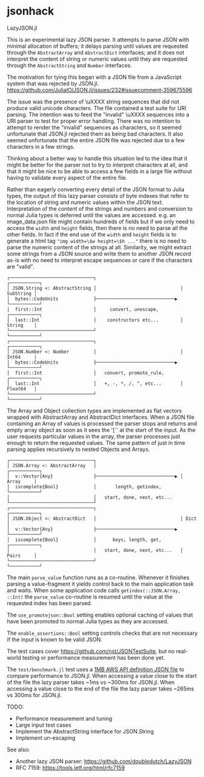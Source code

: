 # jsonhack

LazyJSON.jl

This is an experimental lazy JSON parser. It attempts to parse JSON
with minimal allocation of buffers; it delays parsing until values
are requested through the `AbstractArray` and `AbstractDict`
interfaces; and it does not interpret the content of string or
numeric values until they are requested through the `AbstractString`
and `Number` interfaces.

The motivation for tying this began with a JSON file from a JavaScript
system that was rejected by JSON.jl.
https://github.com/JuliaIO/JSON.jl/issues/232#issuecomment-359675596

The issue was the presence of \\uXXXX string sequences that did not
produce valid unicode characters. The file contained a test suite
for URI parsing. The intention was to feed the "invalid" \\uXXXX
sequences into a URI parser to test for proper error handling. There
was no intention to attempt to render the "invalid" sequences as
characters, so it seemed unfortunate that JSON.jl rejected them as
being bad characters. It also seemed unfortunate that the entire JSON
file was rejected due to a few characters in a few strings.

Thinking about a better way to handle this situation led to the
idea that it might be better for the parser not to try to interpret
characters at all, and that it might be nice to be able to access a few
fields in a large file without having to validate every aspect of the
entire file.

Rather than eagerly converting every detail of the JSON format to Julia
types, the output of this lazy parser consists of byte indexes that
refer to the location of string and numeric values within the JSON text.
Interpretation of the content of the strings and numbers and conversion
to normal Julia types is deferred until the values are accessed.
e.g. an image_data.json file might contain hundreds of fields but if we
only need to access the `width` and `height` fields, then there is no
need to parse all the other fields. In fact if the end use of the `width`
and `height` fields is to generate a html tag `"img width=\$w height=\$h ..."`
there is no need to parse the numeric content of the strings at all.
Similarity, we might extract some strings from a JSON source and write
them to another JSON record as-is with no need to interpret escape
sequences or care if the characters are "valid".

```
┌───────────────────────────────┐                               ┌───────────┐
│ JSON.String <: AbstractString │                               │ SubString │
│  bytes::CodeUnits             ├─────────────────────────────▶ └───────────┘
│  first::Int                   │     convert, unescape,        ┌───────────┐
│  last::Int                    │    constructors etc...        │ String    │
└───────────────────────────────┘                               └───────────┘
┌───────────────────────────────┐                               ┌───────────┐
│ JSON.Number <: Number         │                               │ Int64     │
│  bytes::CodeUnits             ├─────────────────────────────▶ └───────────┘
│  first::Int                   │   convert, promote_rule,      ┌───────────┐
│  last::Int                    │   +, -, *, /, ^, etc...       │ Float64   │
└───────────────────────────────┘                               └───────────┘
```


The Array and Object collection types are implemented as flat vectors
wrapped with AbstractArray and AbstractDict interfaces. When a JSON
file containing an Array of values is processed the parser stops
and returns and empty array object as soon as it sees the '[`' at
the start of the input.  As the user requests particular values in
the array, the parser processes just enough to return the requested
values. The same pattern of just in time parsing applies recursively
to nested Objects and Arrays.

```
┌───────────────────────────────┐
│ JSON.Array <: AbstractArray   │                               ┌───────────┐
│  v::Vector{Any}               ├─────────────────────────────▶ │ Array     │
│  iscomplete{Bool}             │       length, getindex,       └───────────┘
│                               │   start, done, next, etc...
└───────────────────────────────┘
┌───────────────────────────────┐                               ┌───────────┐
│ JSON.Object <: AbstractDict   │                               │ Dict      │
│  v::Vector{Any}               ├─────────────────────────────▶ └───────────┘
│  iscomplete{Bool}             │      keys, length, get,       ┌───────────┐
│                               │   start, done, next, etc...   │ Pairs     │
└───────────────────────────────┘                               └───────────┘
```


The main `parse_value` function runs as a co-routine. Whenever it
finishes parsing a value-fragment it yields control back to the
main application task and waits. When some application code calls
`getindex(::JSON.Array, ::Int)` the `parse_value` co-routine is
resumed until the value at the requested index has been parsed.

The `use_promotejson::Bool` setting enables optional caching of values
that have been promoted to normal Julia types as they are accessed.

The `enable_assertions::Bool` setting controls checks that are not
necessary if the input is known to be valid JSON.

The test cases cover https://github.com/nst/JSONTestSuite, but no
real-world testing or performance measurement has been done yet.

The `test/benchmark.jl` test uses a [1MB AWS API definition JSON file](https://github.com/samoconnor/jsonhack/blob/master/test/ec2-2016-11-15.normal.json)
to compare performance to JSON.jl.  When accessing a value close to the
start of the file the lazy parser takes ~1ms vs ~300ms for JSON.jl.
When accessing a value close to the end of the file the lazy parser takes ~265ms
vs 300ms for JSON.jl.


TODO:
 - Performance measurement and tuning
 - Large input test cases
 - Implement the AbstractString interface for JSON.String
 - Implement un-escaping

See also:
 - Another lazy JSON parser: https://github.com/doubledutch/LazyJSON
 - RFC 7159: https://tools.ietf.org/html/rfc7159
